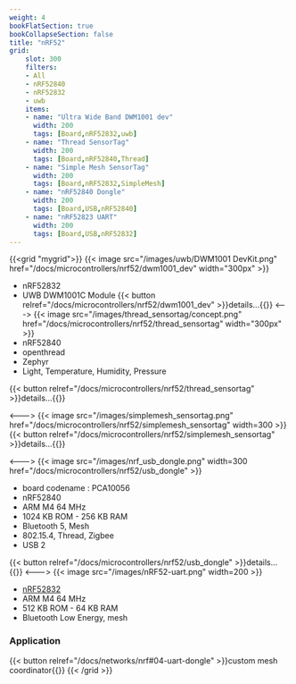 ```yaml
---
weight: 4
bookFlatSection: true
bookCollapseSection: false
title: "nRF52"
grid:
    slot: 300
    filters:
    - All
    - nRF52840
    - nRF52832
    - uwb
    items:
    - name: "Ultra Wide Band DWM1001 dev"
      width: 200
      tags: [Board,nRF52832,uwb]
    - name: "Thread SensorTag"
      width: 200
      tags: [Board,nRF52840,Thread]
    - name: "Simple Mesh SensorTag"
      width: 200
      tags: [Board,nRF52832,SimpleMesh]
    - name: "nRF52840 Dongle"
      width: 200
      tags: [Board,USB,nRF52840]
    - name: "nRF52823 UART"
      width: 200
      tags: [Board,USB,nRF52832]
---
```


{{<grid "mygrid">}}
{{< image src="/images/uwb/DWM1001 DevKit.png" href="/docs/microcontrollers/nrf52/dwm1001_dev" width="300px" >}}
* nRF52832
* UWB DWM1001C Module
{{< button relref="/docs/microcontrollers/nrf52/dwm1001_dev" >}}details...{{</button>}}
<--->
{{< image src="/images/thread_sensortag/concept.png" href="/docs/microcontrollers/nrf52/thread_sensortag" width="300px" >}}
* nRF52840
* openthread
* Zephyr
* Light, Temperature, Humidity, Pressure

{{< button relref="/docs/microcontrollers/nrf52/thread_sensortag" >}}details...{{</button>}}

<--->
{{< image src="/images/simplemesh_sensortag.png" href="/docs/microcontrollers/nrf52/simplemesh_sensortag" width=300 >}}
{{< button relref="/docs/microcontrollers/nrf52/simplemesh_sensortag" >}}details...{{</button>}}

<--->
{{< image src="/images/nrf_usb_dongle.png" width=300 href="/docs/microcontrollers/nrf52/usb_dongle" >}}

* board codename : PCA10056
* nRF52840
* ARM M4 64 MHz
* 1024 KB ROM - 256 KB RAM
* Bluetooth 5, Mesh
* 802.15.4, Thread, Zigbee
* USB 2

{{< button relref="/docs/microcontrollers/nrf52/usb_dongle" >}}details...{{</button>}}
<--->
{{< image src="/images/nRF52-uart.png" width=200 >}}

* [nRF52832](https://www.nordicsemi.com/Products/Low-power-short-range-wireless/nRF52832)
* ARM M4 64 MHz
* 512 KB ROM - 64 KB RAM
* Bluetooth Low Energy, mesh
### Application

{{< button relref="/docs/networks/nrf#04-uart-dongle" >}}custom mesh coordinator{{</button>}}
{{< /grid >}}
